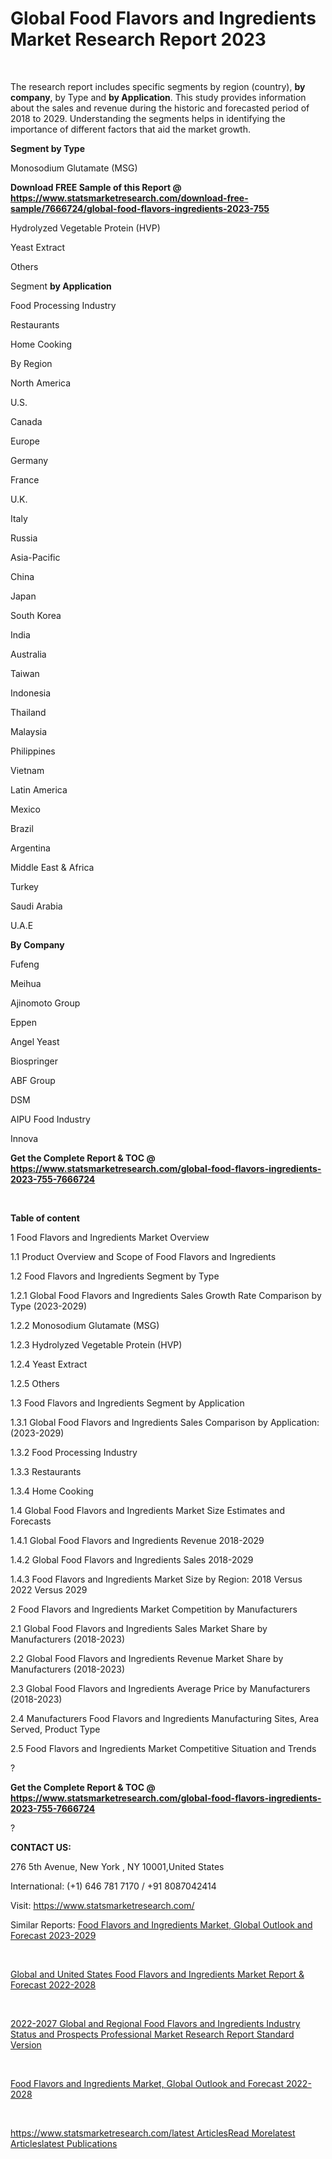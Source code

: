 <h1>Global Food Flavors and Ingredients Market Research Report 2023</h1><br/><p>The research report includes specific segments by region (country), <strong>by company</strong>, by Type and <strong>by Application</strong>. This study provides information about the sales and revenue during the historic and forecasted period of 2018 to 2029. Understanding the segments helps in identifying the importance of different factors that aid the market growth.</p>
 
 
 
 <p><strong>Segment by Type</strong></p>
 
 
 
 <p>Monosodium Glutamate (MSG)</p>
 
 
 
 <p><strong>Download FREE Sample of this Report @ <a href="https://www.statsmarketresearch.com/download-free-sample/7666724/global-food-flavors-ingredients-2023-755">https://www.statsmarketresearch.com/download-free-sample/7666724/global-food-flavors-ingredients-2023-755</a></strong></p>
 
 
 
 <p>Hydrolyzed Vegetable Protein (HVP)</p>
 
 
 
 <p>Yeast Extract</p>
 
 
 
 <p>Others</p>
 
 
 
 <p>Segment <strong>by Application</strong></p>
 
 
 
 <p>Food Processing Industry</p>
 
 
 
 <p>Restaurants</p>
 
 
 
 <p>Home Cooking</p>
 
 
 
 <p>By Region</p>
 
 
 
 <p>North America</p>
 
 
 
 <p>U.S.</p>
 
 
 
 <p>Canada</p>
 
 
 
 <p>Europe</p>
 
 
 
 <p>Germany</p>
 
 
 
 <p>France</p>
 
 
 
 <p>U.K.</p>
 
 
 
 <p>Italy</p>
 
 
 
 <p>Russia</p>
 
 
 
 <p>Asia-Pacific</p>
 
 
 
 <p>China</p>
 
 
 
 <p>Japan</p>
 
 
 
 <p>South Korea</p>
 
 
 
 <p>India</p>
 
 
 
 <p>Australia</p>
 
 
 
 <p>Taiwan</p>
 
 
 
 <p>Indonesia</p>
 
 
 
 <p>Thailand</p>
 
 
 
 <p>Malaysia</p>
 
 
 
 <p>Philippines</p>
 
 
 
 <p>Vietnam</p>
 
 
 
 <p>Latin America</p>
 
 
 
 <p>Mexico</p>
 
 
 
 <p>Brazil</p>
 
 
 
 <p>Argentina</p>
 
 
 
 <p>Middle East & Africa</p>
 
 
 
 <p>Turkey</p>
 
 
 
 <p>Saudi Arabia</p>
 
 
 
 <p>U.A.E</p>
 
 
 
 <p><strong>By Company</strong></p>
 
 
 
 <p>Fufeng</p>
 
 
 
 <p>Meihua</p>
 
 
 
 <p>Ajinomoto Group</p>
 
 
 
 <p>Eppen</p>
 
 
 
 <p>Angel Yeast</p>
 
 
 
 <p>Biospringer</p>
 
 
 
 <p>ABF Group</p>
 
 
 
 <p>DSM</p>
 
 
 
 <p>AIPU Food Industry</p>
 
 
 
 <p>Innova</p>
 
 
 
 <div><b>Get the Complete Report & TOC @ <a href="https://www.statsmarketresearch.com/global-food-flavors-ingredients-2023-755-7666724">https://www.statsmarketresearch.com/global-food-flavors-ingredients-2023-755-7666724</a></b></div>
 
 
 
 <p><br />
 
 <b>Table of content</b></p>
 
 
 
 <p>1 Food Flavors and Ingredients Market Overview<br />
 
 1.1 Product Overview and Scope of Food Flavors and Ingredients<br />
 
 1.2 Food Flavors and Ingredients Segment by Type<br />
 
 1.2.1 Global Food Flavors and Ingredients Sales Growth Rate Comparison by Type (2023-2029)<br />
 
 1.2.2 Monosodium Glutamate (MSG)<br />
 
 1.2.3 Hydrolyzed Vegetable Protein (HVP)<br />
 
 1.2.4 Yeast Extract<br />
 
 1.2.5 Others<br />
 
 1.3 Food Flavors and Ingredients Segment by Application<br />
 
 1.3.1 Global Food Flavors and Ingredients Sales Comparison by Application: (2023-2029)<br />
 
 1.3.2 Food Processing Industry<br />
 
 1.3.3 Restaurants<br />
 
 1.3.4 Home Cooking<br />
 
 1.4 Global Food Flavors and Ingredients Market Size Estimates and Forecasts<br />
 
 1.4.1 Global Food Flavors and Ingredients Revenue 2018-2029<br />
 
 1.4.2 Global Food Flavors and Ingredients Sales 2018-2029<br />
 
 1.4.3 Food Flavors and Ingredients Market Size by Region: 2018 Versus 2022 Versus 2029<br />
 
 2 Food Flavors and Ingredients Market Competition by Manufacturers<br />
 
 2.1 Global Food Flavors and Ingredients Sales Market Share by Manufacturers (2018-2023)<br />
 
 2.2 Global Food Flavors and Ingredients Revenue Market Share by Manufacturers (2018-2023)<br />
 
 2.3 Global Food Flavors and Ingredients Average Price by Manufacturers (2018-2023)<br />
 
 2.4 Manufacturers Food Flavors and Ingredients Manufacturing Sites, Area Served, Product Type<br />
 
 2.5 Food Flavors and Ingredients Market Competitive Situation and Trends<br />
 
 ? </p>
 
 
 
 <div><b>Get the Complete Report & TOC @ <a href="https://www.statsmarketresearch.com/global-food-flavors-ingredients-2023-755-7666724">https://www.statsmarketresearch.com/global-food-flavors-ingredients-2023-755-7666724</a></b></div>
 
 
 
 <p>? </p>
 
 
 
 <p><b>CONTACT US:</b><br />
 
 276 5th Avenue, New York , NY 10001,United States<br />
 
 International: (+1) 646 781 7170 / +91 8087042414<br />
 
 Visit: <a href="https://www.statsmarketresearch.com/">https://www.statsmarketresearch.com/</a><br />
 
 Similar Reports: <a href="https://www.statsmarketresearch.com/global-food-flavors-ingredients-2023-755-7666724">Food Flavors and Ingredients Market, Global Outlook and Forecast 2023-2029</a><br />
 
 <br />
 
 <a href="https://www.statsmarketresearch.com/global-food-flavors-ingredients-2023-755-7666724">Global and United States Food Flavors and Ingredients Market Report & Forecast 2022-2028</a><br />
 
 <br />
 
 <a href="https://www.statsmarketresearch.com/global-food-flavors-ingredients-2023-755-7666724">2022-2027 Global and Regional Food Flavors and Ingredients Industry Status and Prospects Professional Market Research Report Standard Version</a><br />
 
 <br />
 
 <a href="https://www.statsmarketresearch.com/global-food-flavors-ingredients-2023-755-7666724">Food Flavors and Ingredients Market, Global Outlook and Forecast 2022-2028</a><br />
 
 <br />
 
 <a href="https://gyeongbokgung.com">https://www.statsmarketresearch.com/</a><a href="https://hallyeomaritime.com">latest Articles</a><a href="https://jingwansa.com">Read More</a><a href="https://nguoiviet.jp/">latest Articles</a><a href="https://www.intelmarketresearch.com/">latest Publications</a></p>